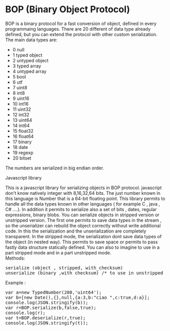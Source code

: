 # BOP (Binary Object Protocol)

BOP is a binary protocol for a fast conversion of object, defined in every programmaing languages.
There are 20 different of data type already defined, but you can extend the protocol with other custom serialization. 
The main data types are:

 * 0 null
 * 1 typed object
 * 2 untyped object
 * 3 typed array
 * 4 untyped array
 * 5 bool
 * 6 utf
 * 7 uint8 
 * 8 int8
 * 9 uint16
 * 10 int16
 * 11 uint32
 * 12 int32
 * 13 uint64
 * 14 int64
 * 15 float32
 * 16 float64
 * 17 binary
 * 18 date
 * 19 regexp
 * 20 bitset
 
The numbers are serialized in big endian order. 

Javascript library 

This is a javascript library for serializing objects in BOP protocol.
javascript don't know natively integer with 8,16,32,64 bits. The just number known in this language is Number that is a 64-bit floating point. 
This library permits to handle all the data types known  in other languages ( for example C , java , C# ....). 
In addition it permits to serialize also a set of bits , dates, regular expressions, binary blobs. 
You can serialize objects in stripped version or unstripped version.
The first one permits to save data types in the stream , so the unserializer can rebuild the object correctly without write additional code. In this the serialization and the unserialization are completely transparent. 
In the stripped mode, the serialization dont save data types of the object (in nested way). This permits to save space or permits to pass fastly data structure statically defined. 
You can also to imagine to use in a part stripped mode and in a part unstripped mode.  
Methods:
<pre>
serialize (object , stripped, with_checksum)
unserialize (binary ,with_checksum) /* to use in unstripped mode. */
</pre>

Example :  

<pre>
var a=new TypedNumber(200,'uint64');
var b=[new Date(),{},null,{a:3,b:"ciao ",c:true,d:a}];
console.log(JSON.stringify(b));
var r=BOP.serialize(b,false,true);
console.log(r);
var t=BOP.deserialize(r,true);
console.log(JSON.stringify(t));
</pre>

